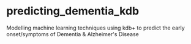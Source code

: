 # predicting_dementia_kdb
Modelling machine learning techniques using kdb+ to predict the early onset/symptoms of Dementia &amp; Alzheimer's Disease
